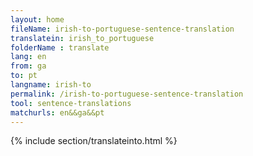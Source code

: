 ```yaml
---
layout: home
fileName: irish-to-portuguese-sentence-translation
translatein: irish_to_portuguese
folderName : translate
lang: en
from: ga
to: pt
langname: irish-to
permalink: /irish-to-portuguese-sentence-translation
tool: sentence-translations
matchurls: en&&ga&&pt
---
```

{% include section/translateinto.html %}
